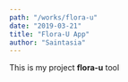 ```yaml
---
path: "/works/flora-u"
date: "2019-03-21"
title: "Flora-U App"
author: "Saintasia"
---
```


This is my project **flora-u** tool
